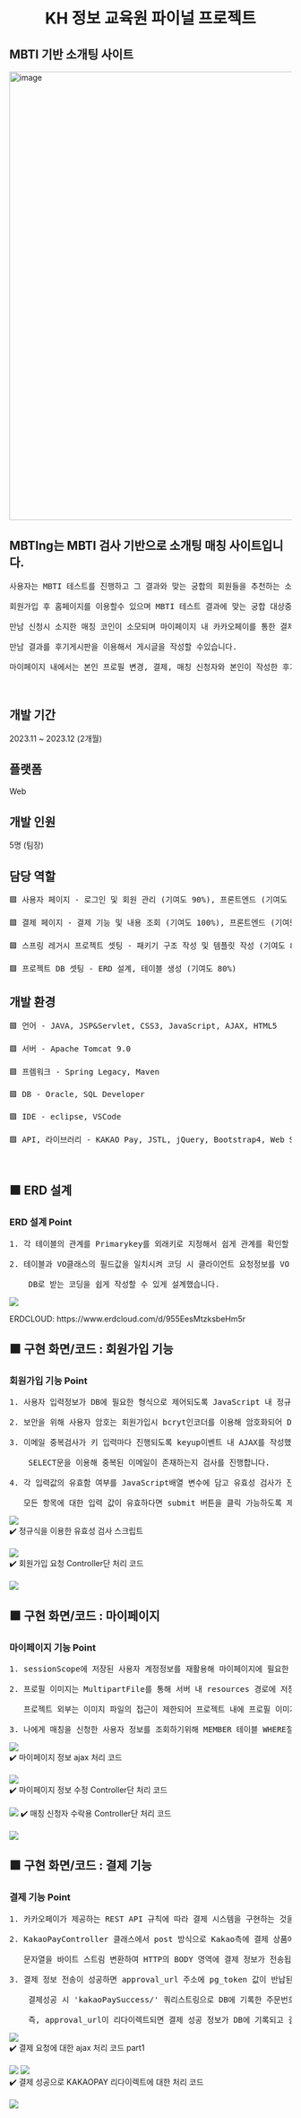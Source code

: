 <h1 align="center"> KH 정보 교육원 파이널 프로젝트</h1>

<h2> MBTI 기반 소개팅 사이트 </h2>

<p><img align="center" width="800" alt="image" src="https://github.com/praymyk/02_MBTing_Workspace/blob/main/MAIN.png" border-radius="20px"></p>
<h2>MBTIng는 MBTI 검사 기반으로 소개팅 매칭 사이트입니다. </h3> 
<pre>
사용자는 MBTI 테스트를 진행하고 그 결과와 맞는 궁합의 회원들을 추천하는 소개팅 사이트 입니다. <br> 
회원가입 후 홈페이지를 이용할수 있으며 MBTI 테스트 결과에 맞는 궁합 대상중 마음에 드는 상대에게 만남을 신청할 수 있습니다. <br> 
만남 신청시 소지한 매칭 코인이 소모되며 마이페이지 내 카카오페이를 통한 결제 기능으로 간편하게 매칭 코인을 충전할수 있고, <br> 
만남 결과를 후기게시판을 이용해서 게시글을 작성할 수있습니다. <br> 
마이페이지 내에서는 본인 프로필 변경, 결제, 매칭 신청자와 본인이 작성한 후기 게시글을 관리 할 수 있습니다.
</pre>
<br/>

<h2>개발 기간</h2>
2023.11 ~ 2023.12 (2개월)
<h2>플랫폼</h2>
Web
<h2>개발 인원</h2>
5명 (팀장)
<h2>담당 역할</h2>
<pre>
🟪 사용자 페이지 - 로그인 및 회원 관리 (기여도 90%), 프론트엔드 (기여도 100%) <br> 
🟪 결제 페이지 - 결제 기능 및 내용 조회 (기여도 100%), 프론트엔드 (기여도 100%) <br> 
🟪 스프링 레거시 프로젝트 셋팅 - 패키기 구조 작성 및 템플릿 작성 (기여도 80%) <br> 
🟪 프로젝트 DB 셋팅 - ERD 설계, 테이블 생성 (기여도 80%)
</pre>

<h2>개발 환경</h2>
<pre>
🟪 언어 - JAVA, JSP&Servlet, CSS3, JavaScript, AJAX, HTML5 <br> 
🟪 서버 - Apache Tomcat 9.0 <br> 
🟪 프렘워크 - Spring Legacy, Maven <br> 
🟪 DB - Oracle, SQL Developer <br> 
🟪 IDE - eclipse, VSCode <br> 
🟪 API, 라이브러리 - KAKAO Pay, JSTL, jQuery, Bootstrap4, Web Socket
</pre>


<br/>

<h2> 🟪 ERD 설계 </h2>
<h3>ERD 설계 Point</h3>
<pre>
1. 각 테이블의 관계를 Primarykey를 외래키로 지정해서 쉽게 관계를 확인할 수 있도록 구현. <br>
2. 테이블과 VO클래스의 필드값을 일치시켜 코딩 시 클라이언트 요청정보를 VO 클래스로 가공한 뒤 <br>
&nbsp&nbsp&nbsp DB로 받는 코딩을 쉽게 작성할 수 있게 설계했습니다.</pre>
<img src="https://github.com/praymyk/02_MBTing_Workspace/blob/main/MBTING ERD.png"> 
<p>ERDCLOUD: https://www.erdcloud.com/d/955EesMtzksbeHm5r</p>

<h2> 🟪 구현 화면/코드 : 회원가입 기능</h2>
<h3>회원가입 기능 Point</h3>
<pre>
1. 사용자 입력정보가 DB에 필요한 형식으로 제어되도록 JavaScript 내 정규식을 작성.<br>
2. 보안을 위해 사용자 암호는 회원가입시 bcryt인코더를 이용해 암호화되어 DB에 저장되도록 설계.<br>
3. 이메일 중복검사가 키 입력마다 진행되도록 keyup이벤트 내 AJAX를 작성했습니다.<br>
&nbsp&nbsp&nbsp SELECT문을 이용해 중복된 이메일이 존재하는지 검사를 진행합니다.<br>
4. 각 입력값의 유효함 여부를 JavaScript배열 변수에 담고 유효성 검사가 진행될 때 마다 finalCheck() 함수를 통해 <br>
   모든 항목에 대한 입력 값이 유효하다면 submit 버튼을 클릭 가능하도록 제어했습니다.</pre>
<img src="https://github.com/praymyk/02_MBTing_Workspace/blob/main/enroll.gif"> 
<br/>
✔️ 정규식을 이용한 유효성 검사 스크립트 <br><br>
<img src="https://github.com/praymyk/02_MBTing_Workspace/blob/main/Enroll.png">
<br/>
✔️ 회원가입 요청 Controller단 처리 코드 <br><br>
<img src="https://github.com/praymyk/02_MBTing_Workspace/blob/main/Enroll2.png">
<br/>
<h2> 🟪 구현 화면/코드 : 마이페이지</h3>
<h3>마이페이지 기능 Point</h3>
<pre>
1. sessionScope에 저장된 사용자 계정정보를 재활용해 마이페이지에 필요한 정보를 출력합니다.<br>
2. 프로필 이미지는 MultipartFile를 통해 서버 내 resources 경로에 저장되도록 구현했고 DB에는 경로와 변환된 파일이름이 기록됩니다. <br>
&nbsp&nbsp&nbsp프로젝트 외부는 이미지 파일의 접근이 제한되어 프로젝트 내에 프로필 이미지를 업로드 했습니다. <br>
3. 나에게 매칭을 신청한 사용자 정보를 조회하기위해 MEMBER 테이블 WHERE절 USER_NO컬럼값을 서브쿼리를 이용해 제한했습니다.</pre>
<img src="https://github.com/praymyk/02_MBTing_Workspace/blob/main/mypage.gif">
<br/>
✔️ 마이페이지 정보 ajax 처리 코드 <br><br>
<img src="https://github.com/praymyk/02_MBTing_Workspace/blob/main/mypage.png">
<br/>
✔️ 마이페이지 정보 수정 Controller단 처리 코드 <br><br>
<img src="https://github.com/praymyk/02_MBTing_Workspace/blob/main/mypage3.png">
✔️ 매칭 신청자 수락용 Controller단 처리 코드 <br><br>
<img src="https://github.com/praymyk/02_MBTing_Workspace/blob/main/mypage2.png">
<br/>


<h2> 🟪 구현 화면/코드 : 결제 기능</h3>
<h3>결제 기능 Point</h3>
<pre>
1. 카카오페이가 제공하는 REST API 규칙에 따라 결제 시스템을 구현하는 것을 목표로했습니다.<br>
2. KakaoPayController 클래스에서 post 방식으로 Kakao측에 결제 상품에 대한 정보를 넘깁니다.<br>
&nbsp&nbsp&nbsp문자열을 바이트 스트림 변환하여 HTTP의 BODY 영역에 결제 정보가 전송됩니다. <br>
3. 결제 정보 전송이 성공하면 approval_url 주소에 pg_token 값이 반납된것을 확인할수 있습니다.<br>
&nbsp&nbsp&nbsp 결제성공 시 'kakaoPaySuccess/' 쿼리스트링으로 DB에 기록한 주문번호와 함께 token값을 받도록 설계했습니다.<br>
&nbsp&nbsp&nbsp 즉, approval_url이 리다이렉트되면 결제 성공 정보가 DB에 기록되고 결제 상품 지급이 완료됩니다.</pre>
<img src="https://github.com/praymyk/02_MBTing_Workspace/blob/main/pay.gif">
<br/>
✔️ 결제 요청에 대한 ajax 처리 코드 part1<br><br>
<img src="https://github.com/praymyk/02_MBTing_Workspace/blob/main/pay.png">
<img src="https://github.com/praymyk/02_MBTing_Workspace/blob/main/pay2.png">
<br/>
✔️ 결제 성공으로 KAKAOPAY 리다이렉트에 대한 처리 코드  <br><br>
<img src="https://github.com/praymyk/02_MBTing_Workspace/blob/main/pay3.png">
<br/>

